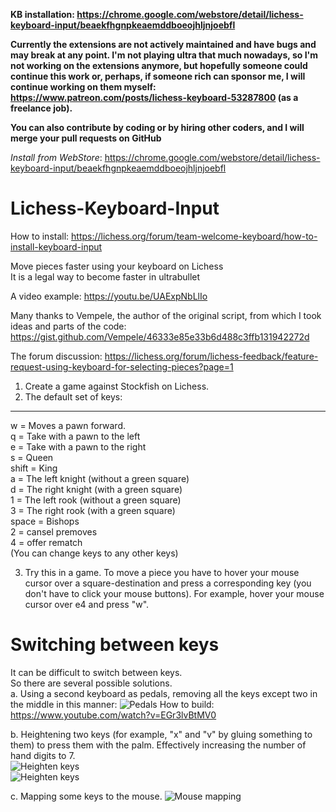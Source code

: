 **KB installation: https://chrome.google.com/webstore/detail/lichess-keyboard-input/beaekfhgnpkeaemddboeojhljnjoebfl**

**Currently the extensions are not actively maintained and have bugs and may break at any point. I'm not playing ultra that much nowadays, so I'm not working on the extensions anymore, but hopefully someone could continue this work or, perhaps, if someone rich can sponsor me, I will continue working on them myself: https://www.patreon.com/posts/lichess-keyboard-53287800 (as a freelance job).**

**You can also contribute by coding or by hiring other coders, and I will merge your pull requests on GitHub**

*Install from WebStore*: https://chrome.google.com/webstore/detail/lichess-keyboard-input/beaekfhgnpkeaemddboeojhljnjoebfl

# Lichess-Keyboard-Input

How to install: https://lichess.org/forum/team-welcome-keyboard/how-to-install-keyboard-input

Move pieces faster using your keyboard on Lichess <br />
It is a legal way to become faster in ultrabullet

A video example: https://youtu.be/UAExpNbLlIo

Many thanks to Vempele, the author of the original script, from which I took ideas and parts of the code: https://gist.github.com/Vempele/46333e85e33b6d488c3ffb131942272d

The forum discussion: https://lichess.org/forum/lichess-feedback/feature-request-using-keyboard-for-selecting-pieces?page=1

<!--
# How to use
1. Install Tampermonkey: https://chrome.google.com/webstore/detail/tampermonkey/dhdgffkkebhmkfjojejmpbldmpobfkfo?hl=en ![Install Tampermonkey](https://i.snag.gy/0WiDQN.jpg)
2. Copy the script from here (Copy the RAW paste data): https://pastebin.com/yZszPURF (Scroll to the bottom of the page). Or you can go to this page: https://pastebin.com/raw/yZszPURF and press Ctrl+A (Select all), Ctrl+C (Copy). ![Copy the script](https://i.snag.gy/g2IaXi.jpg)
3. Create a new script: ![Create a new script](https://i.snag.gy/J8uvQD.jpg)
4. In Tampermonkey delete everything from the new script and paste the code there: ![Paste the script](https://i.snag.gy/3l5fso.jpg)
5. Click save: ![Save](https://i.snag.gy/4TJ6QS.jpg) -->
1. Create a game against Stockfish on Lichess. 
2. The default set of keys:
___________________________
w     = Moves a pawn forward. <br />
q     = Take with a pawn to the left <br />
e     = Take with a pawn to the right <br />
s     = Queen <br />
shift = King <br />
a     = The left knight (without a green square) <br />
d     = The right knight (with a green square) <br />
1     = The left rook (without a green square) <br />
3     = The right rook (with a green square) <br />
space = Bishops <br />
2     = cansel premoves <br />
4     = offer rematch <br />
(You can change keys to any other keys) <br />

3. Try this in a game. To move a piece you have to hover your mouse cursor over a square-destination and press a corresponding key (you don't have to click your mouse buttons). For example, hover your mouse cursor over e4 and press "w". 
<!--
4. To change the keys, open the script (Tampermonkey icon, Dashboard, KeyboardLichessKeys), and find this part in the beginning: 
![Keys](https://i.snag.gy/admb3S.jpg)
There you can change the keys and click "Save"-->

# Switching between keys
It can be difficult to switch between keys. <br />
So there are several possible solutions. <br />
a. Using a second keyboard as pedals, removing all the keys except two in the middle in this manner: ![Pedals](https://i2.wp.com/www.synthtopia.com/wp-content/uploads/2018/10/usb-foot-switch-computer-keyboard-e1539127171568.jpg)
How to build: https://www.youtube.com/watch?v=EGr3lvBtMV0 <br />

b. Heightening two keys (for example, "x" and "v" by gluing something to them) to press them with the palm. Effectively increasing the number of hand digits to 7. <br />
![Heighten keys](https://i.snag.gy/S8JfLl.jpg) <br />
![Heighten keys](https://i.snag.gy/YcQZyg.jpg) <br />

c. Mapping some keys to the mouse. ![Mouse mapping](https://i.ytimg.com/vi/duKTSAMomo4/maxresdefault.jpg)
